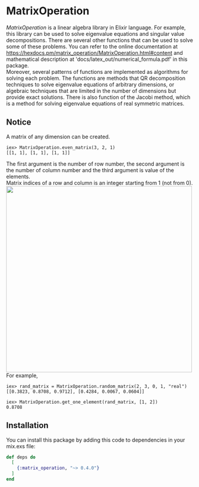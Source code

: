 # MatrixOperation
*MatrixOperation* is a linear algebra library in Elixir language. For example, this library can be used to solve eigenvalue equations and singular value decompositions. There are several other functions that can be used to solve some of these problems. You can refer to the online documentation at https://hexdocs.pm/matrix_operation/MatrixOperation.html#content and mathematical description at 'docs/latex_out/numerical_formula.pdf' in this package.    
Moreover, several patterns of functions are implemented as algorithms for solving each problem. The functions are methods that QR decomposition techniques to solve eigenvalue equations of arbitrary dimensions, or algebraic techniques that are limited in the number of dimensions but provide exact solutions. There is also function of the Jacobi method, which is a method for solving eigenvalue equations of real symmetric matrices.  

## Notice
A matrix of any dimension can be created.
```
iex> MatrixOperation.even_matrix(3, 2, 1)
[[1, 1], [1, 1], [1, 1]]
```
The first argument is the number of row number, the second argument is the number of column number and the third argument is value of the elements.  
Matrix indices of a row and column is an integer starting from 1 (not from 0).
<img src="https://user-images.githubusercontent.com/42142120/82437767-ed1afd00-9ad2-11ea-8ff0-223eb8f0b1d9.jpg" width="500">  
For example,
```
iex> rand_matrix = MatrixOperation.random_matrix(2, 3, 0, 1, "real")
[[0.3823, 0.8708, 0.9712], [0.4284, 0.0067, 0.0604]]

iex> MatrixOperation.get_one_element(rand_matrix, [1, 2])
0.8708
```

## Installation
You can install this package by adding this code to dependencies in your mix.exs file:
```elixir
def deps do
  [
    {:matrix_operation, "~> 0.4.0"}
  ]
end
```

